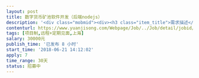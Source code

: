 ```yaml
---                
layout: post       
title: 数字货币矿池软件开发（后端nodejs）           
description: '<div class="mobmid"><div><h3 class="item_title">需求描述</h3><p>数字货币矿池软件开发，小程序形式<br/>具体参考蚂蚁矿池（antpool.com)<br/>1.功能列表：首页，算力，收益，个人信息．<br/>２．具体交互流程请参考原型设计：<br/>https://modao.cc/app/gcZGv2VirgpyYkFcG3avzX28xWZhqTz<br/>后端语言nodejs，如果后端搞不定，也可以报名前端。</p></div><!--info end--></div>'     
contenturl: https://www.yuanjisong.com/Webpage/Job/../Job/detail/jobid/101597      
tags: [项目制,远程+定期见面,上海]            
salary: 30000元          
publish_time: '已发布 8 小时'         
start_time: '2018-06-21 14:12:02'           
apply: 7                   
time_range: 30天              
status: 招募中                  
---                 
```

